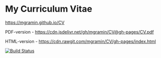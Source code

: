 # My Curriculum Vitae

https://mgramin.github.io/CV

PDF-version - https://cdn.jsdelivr.net/gh/mgramin/CV@gh-pages/CV.pdf

HTML-version - https://cdn.rawgit.com/mgramin/CV/gh-pages/index.html

[![Build Status](https://travis-ci.org/mgramin/CV.svg?branch=master)](https://travis-ci.org/mgramin/CV)

